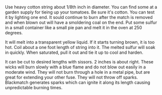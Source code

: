 Use heavy cotton string about 1/8th inch in diameter.  You can find some at
a garden supply for tieing up your tomatoes.  Be sure it's cotton.  You can
test it by lighting one end.  It sould continue to burn after the match is
removed and when blown out will have a smoldering coal on the end.  Put some
sulfur in a small container like a small pie pan and melt it in the oven at
250 degrees.

It will melt into a transparent yellow liquid.  If it starts turning
brown, it is too hot.  Coil about a one foot length of string into it.  The
melted sulfur will soak in quickly.  When saturated, pull it out and tie it up
to cool and harden.

It can be cut to desired lengths with sissors.  2 inches is about right.
These wicks will burn slowly with a blue flame and do not blow out easily in a
moderate wind. They will not burn through a hole in a metal pipe, but are
great for extending your other fuse.  They will not throw off sparks.
Blackmatch generates sparks which can ignite it along its length causing
unpredictable burning times.